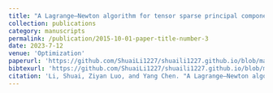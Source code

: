 ```yaml
---
title: "A Lagrange–Newton algorithm for tensor sparse principal component analysis"
collection: publications
category: manuscripts
permalink: /publication/2015-10-01-paper-title-number-3
date: 2023-7-12
venue: 'Optimization'
paperurl: 'https://github.com/ShuaiLi1227/shuaili1227.github.io/blob/master/files/LNA.pdf'
bibtexurl: 'https://github.com/ShuaiLi1227/shuaili1227.github.io/blob/master/files/LNA.bib'
citation: 'Li, Shuai, Ziyan Luo, and Yang Chen. "A Lagrange–Newton algorithm for tensor sparse principal component analysis." Optimization 73.9 (2024): 2933-2951.'
---
```

